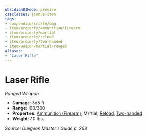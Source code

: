 ```yaml
---
obsidianUIMode: preview
cssclasses: json5e-item
tags:
- compendium/src/5e/dmg
- item/property/ammunition/firearm
- item/property/martial
- item/property/reload
- item/property/two-handed
- item/weapon/martial/ranged
aliases: 
- "Laser Rifle"
---
```

# Laser Rifle
*Ranged Weapon*  

- **Damage**: 3d8 R
- **Range**: 100/300
- **Properties**: [Ammunition (Firearm)](rules/item-properties.md#Ammunition%20(Firearm)), Martial, [Reload](rules/item-properties.md#Reload), [Two-handed](rules/item-properties.md#Two-handed)
- **Weight**: 7.0 lbs.

*Source: Dungeon Master's Guide p. 268*